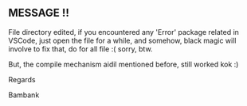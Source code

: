 ## MESSAGE !!

File directory edited, if you encountered any 'Error' package related in VSCode, just open the file for a while, and somehow, black magic will involve to fix that, do for all file :( sorry, btw.

But, the compile mechanism aidil mentioned before, still worked kok :)

Regards

Bambank